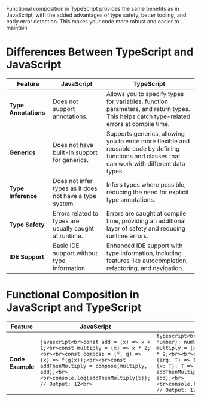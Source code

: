 
Functional composition in TypeScript provides the same benefits as in JavaScript, with the added advantages of type safety, better tooling, and early error detection. This makes your code more robust and easier to maintain

# Differences Between TypeScript and JavaScript

| Feature          | JavaScript                                                      | TypeScript                                                                                   |
|------------------|-----------------------------------------------------------------|----------------------------------------------------------------------------------------------|
| **Type Annotations** | Does not support annotations.                                 | Allows you to specify types for variables, function parameters, and return types. This helps catch type-related errors at compile time. |
| **Generics**         | Does not have built-in support for generics.                  | Supports generics, allowing you to write more flexible and reusable code by defining functions and classes that can work with different data types. |
| **Type Inference**   | Does not infer types as it does not have a type system.       | Infers types where possible, reducing the need for explicit type annotations.                |
| **Type Safety**      | Errors related to types are usually caught at runtime.        | Errors are caught at compile time, providing an additional layer of safety and reducing runtime errors. |
| **IDE Support**      | Basic IDE support without type information.                   | Enhanced IDE support with type information, including features like autocompletion, refactoring, and navigation. |


# Functional Composition in JavaScript and TypeScript

| Feature           | JavaScript                                                                 | TypeScript                                                                                      |
|-------------------|----------------------------------------------------------------------------|-------------------------------------------------------------------------------------------------|
| **Code Example**  | ```javascript<br>const add = (x) => x + 1;<br>const multiply = (x) => x * 2;<br><br>const compose = (f, g) => (x) => f(g(x));<br><br>const addThenMultiply = compose(multiply, add);<br><br>console.log(addThenMultiply(5)); // Output: 12<br>``` | ```typescript<br>const add = (x: number): number => x + 1;<br>const multiply = (x: number): number => x * 2;<br><br>const compose = <T>(f: (arg: T) => T, g: (arg: T) => T) => (x: T): T => f(g(x));<br><br>const addThenMultiply = compose(multiply, add);<br><br>console.log(addThenMultiply(5)); // Output: 12<br>``` |

